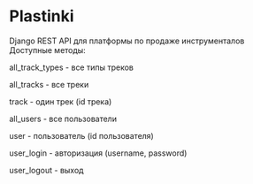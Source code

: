 # Plastinki
Django REST API для платформы по продаже инструменталов
Доступные методы:

all_track_types - все типы треков

all_tracks - все треки

track - один трек (id трека)

all_users - все пользователи

user - пользователь (id пользователя)

user_login - авторизация (username, password)

user_logout - выход

